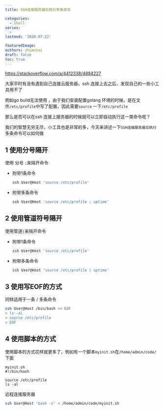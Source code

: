 ```yaml
---
title: SSH连接服务器后执行多条命令

categories:
  - Shell
series: 
  - 
lastmod: '2020-07-22'

featuredImage: 
authors: zhuanzai
draft: false
toc: true
---
```



https://stackoverflow.com/a/4412338/4884227

大家平时有没有遇到自己连接云服务器，ssh 连接上去之后，发现自己的一些小工具用不了

例如go build无法使用 ，由于我们安装配置golang 环境的时候，是在文件`/etc/profile`中写了配置，因此需要`source` 一下`/etc/profile`

那么是否可以在ssh 连接上服务器的时候就可以立即自动执行这一类命令呢？

我们的智慧无穷无尽，小工具也是非常的多，今天来讲述一下`SSH连接服务器后执行`多条命令可以如何做

## 1 使用分号隔开

使用 分号 `;`来隔开命令

+ 附带1条命令

  ```bash
  ssh User@Host 'source /etc/profile'
  ```

+ 附带多条命令

  ```bash
  ssh User@Host 'source /etc/profile ; uptime'
  ```

## 2 使用管道符号隔开

使用管道`|`来隔开命令

+ 附带1条命令

  ```bash
  ssh User@Host 'source /etc/profile'
  ```

+ 附带多条命令

  ```bash
  ssh User@Host 'source /etc/profile | uptime'
  ```

## 3 使用写EOF的方式

同样适用于一条 / 多条命令

```bash
ssh User@Host /bin/bash << EOF
> ls -al
> source /etc/profile
> EOF
```

## 4 使用脚本的方式

使用脚本的方式花样就更多了，例如有一个脚本`myinit.sh`在`/home/admin/code/`下面

```
myinit.sh
#!/bin/bash

source /etc/profile
ls -al
```

远程连接服务器

```bash
ssh User@Host 'bash -s' < /home/admin/code/myinit.sh
```

